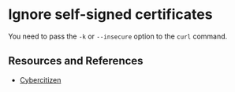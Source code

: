 # Ignore self-signed certificates

You need to pass the `-k` or `--insecure` option to the `curl` command.

## Resources and References

- [Cybercitizen](https://www.cyberciti.biz/faq/how-to-curl-ignore-ssl-certificate-warnings-command-option/)
